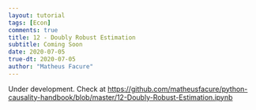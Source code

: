 ```yaml
---
layout: tutorial
tags: [Econ]
comments: true
title: 12 - Doubly Robust Estimation
subtitle: Coming Soon
date: 2020-07-05
true-dt: 2020-07-05
author: "Matheus Facure"
---
```


Under development. Check at https://github.com/matheusfacure/python-causality-handbook/blob/master/12-Doubly-Robust-Estimation.ipynb
